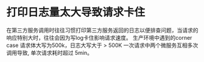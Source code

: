 # 打印日志量太大导致请求卡住
在第三方服务调用时往往习惯打印第三方服务返回的日志以便排查问题，当请求的响应特别大时，往往会因为写log卡住影响请求速度。
生产环境中遇到的corner case 请求体大写为500k，日志大写大于 > 500K 一次请求中两个微服务互相多次调用导致, 单次请求耗时超过 5min。